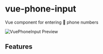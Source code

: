 # vue-phone-input
Vue component for entering 🤙 phone numbers

![VuePhoneInput Preview](https://github.com/MitrophD/vue-phone-input/blob/master/preview.jpg)

## Features
